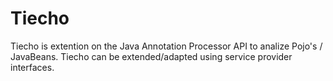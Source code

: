 # Tiecho
Tiecho is extention on the Java Annotation Processor API to analize Pojo's / JavaBeans. Tiecho can be extended/adapted using service provider interfaces.
